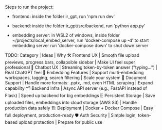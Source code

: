 Steps to run the project:

- frontend: 
    inside the folder ir_gpt, run 'npm run dev'

- backend:
    inside the folder ir_gpt/src/backend, run 'python app.py'

- embedding server:
    in WSL2 of windows, inside folder ~/projects/local_embed_server, run 'docker-compose up -d' to start embedding server
    run 'docker-compose down' to shut down server

TODO: 
Category | Ideas | Why
🛠 Frontend UX | Smooth file upload previews, progress bars, collapsible sidebar | Make UI feel super professional
💬 Chatbot UX | Streaming token-by-token answer ("typing...") | Real ChatGPT feel
🧠 Embedding Features | Support multi-embedding workspaces, tagging, search filtering | Scale your system
📄 Document Support | Handle more formats: .pptx, .md, even HTML scraping | Expand capability
🗂 Backend Infra | Async API server (e.g., FastAPI instead of Flask) | Speed up backend for big embeddings
🗄 Persistent Storage | Save uploaded files, embeddings into cloud storage (AWS S3) | Handle production data safely
🏗 Deployment | Docker + Docker Compose | Easy full deployment, production-ready
🛡 Auth Security | Simple login, token-based upload protection | Prepare for public use